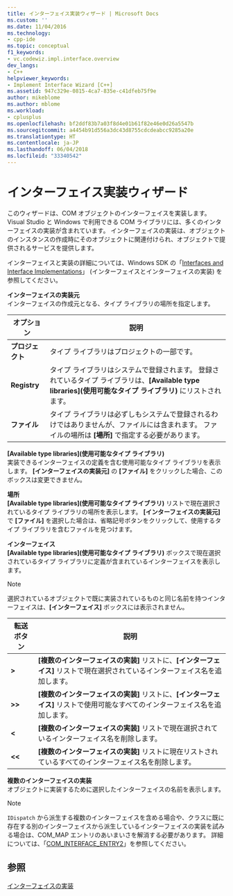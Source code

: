 ```yaml
---
title: インターフェイス実装ウィザード | Microsoft Docs
ms.custom: ''
ms.date: 11/04/2016
ms.technology:
- cpp-ide
ms.topic: conceptual
f1_keywords:
- vc.codewiz.impl.interface.overview
dev_langs:
- C++
helpviewer_keywords:
- Implement Interface Wizard [C++]
ms.assetid: 947c329e-0815-4ca7-835e-c41dfeb75f9e
author: mikeblome
ms.author: mblome
ms.workload:
- cplusplus
ms.openlocfilehash: bf2ddf83b7a03f8d4e01b61f82e46e0d26a5547b
ms.sourcegitcommit: a4454b91d556a3dc43d8755cdcdeabcc9285a20e
ms.translationtype: HT
ms.contentlocale: ja-JP
ms.lasthandoff: 06/04/2018
ms.locfileid: "33340542"
---
```

# <a name="implement-interface-wizard"></a>インターフェイス実装ウィザード
このウィザードは、COM オブジェクトのインターフェイスを実装します。 Visual Studio と Windows で利用できる COM ライブラリには、多くのインターフェイスの実装が含まれています。 インターフェイスの実装は、オブジェクトのインスタンスの作成時にそのオブジェクトに関連付けられ、オブジェクトで提供されるサービスを提供します。  
  
 インターフェイスと実装の詳細については、Windows SDK の「[Interfaces and Interface Implementations](http://msdn.microsoft.com/library/windows/desktop/ms694356)」 (インターフェイスとインターフェイスの実装) を参照してください。  
  
 **インターフェイスの実装元**  
 インターフェイスの作成元となる、タイプ ライブラリの場所を指定します。  
  
|オプション|説明|  
|------------|-----------------|  
|**プロジェクト**|タイプ ライブラリはプロジェクトの一部です。|  
|**Registry**|タイプ ライブラリはシステムで登録されます。 登録されているタイプ ライブラリは、**[Available type libraries]\(使用可能なタイプ ライブラリ\)** にリストされます。|  
|**ファイル**|タイプ ライブラリは必ずしもシステムで登録されるわけではありませんが、ファイルには含まれます。 ファイルの場所は **[場所]** で指定する必要があります。|  
  
 **[Available type libraries]\(使用可能なタイプ ライブラリ\)**  
 実装できるインターフェイスの定義を含む使用可能なタイプ ライブラリを表示します。 **[インターフェイスの実装元]** の **[ファイル]** をクリックした場合、このボックスは変更できません。  
  
 **場所**  
 **[Available type libraries]\(使用可能なタイプ ライブラリ\)** リストで現在選択されているタイプ ライブラリの場所を表示します。 **[インターフェイスの実装元]** で **[ファイル]** を選択した場合は、省略記号ボタンをクリックして、使用するタイプ ライブラリを含むファイルを見つけます。  
  
 **インターフェイス**  
 **[Available type libraries]\(使用可能なタイプ ライブラリ\)** ボックスで現在選択されているタイプ ライブラリに定義が含まれているインターフェイスを表示します。  
  
> [!NOTE]
>  選択されているオブジェクトで既に実装されているものと同じ名前を持つインターフェイスは、**[インターフェイス]** ボックスには表示されません。  
  
|転送ボタン|説明|  
|---------------------|-----------------|  
|**>**|**[複数のインターフェイスの実装]** リストに、**[インターフェイス]** リストで現在選択されているインターフェイス名を追加します。|  
|**>>**|**[複数のインターフェイスの実装]** リストに、**[インターフェイス]** リストで使用可能なすべてのインターフェイス名を追加します。|  
|**<**|**[複数のインターフェイスの実装]** リストで現在選択されているインターフェイス名を削除します。|  
|**<\<**|**[複数のインターフェイスの実装]** リストに現在リストされているすべてのインターフェイス名を削除します。|  
  
 **複数のインターフェイスの実装**  
 オブジェクトに実装するために選択したインターフェイスの名前を表示します。  
  
> [!NOTE]
>  `IDispatch` から派生する複数のインターフェイスを含める場合や、クラスに既に存在する別のインターフェイスから派生しているインターフェイスの実装を試みる場合は、COM_MAP エントリのあいまいさを解消する必要があります。 詳細については、「[COM_INTERFACE_ENTRY2](../atl/reference/com-interface-entry-macros.md#com_interface_entry2)」を参照してください。  
  
## <a name="see-also"></a>参照  
 [インターフェイスの実装](../ide/implementing-an-interface-visual-cpp.md)